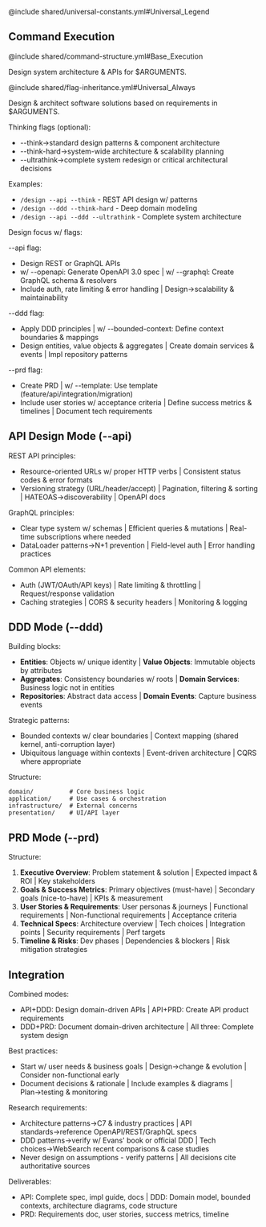 @include shared/universal-constants.yml#Universal_Legend

## Command Execution
@include shared/command-structure.yml#Base_Execution

Design system architecture & APIs for $ARGUMENTS.

@include shared/flag-inheritance.yml#Universal_Always

Design & architect software solutions based on requirements in $ARGUMENTS.

Thinking flags (optional):
- --think→standard design patterns & component architecture
- --think-hard→system-wide architecture & scalability planning
- --ultrathink→complete system redesign or critical architectural decisions

Examples:
- `/design --api --think` - REST API design w/ patterns
- `/design --ddd --think-hard` - Deep domain modeling
- `/design --api --ddd --ultrathink` - Complete system architecture

Design focus w/ flags:

--api flag:
- Design REST or GraphQL APIs
- w/ --openapi: Generate OpenAPI 3.0 spec | w/ --graphql: Create GraphQL schema & resolvers
- Include auth, rate limiting & error handling | Design→scalability & maintainability

--ddd flag:
- Apply DDD principles | w/ --bounded-context: Define context boundaries & mappings
- Design entities, value objects & aggregates | Create domain services & events | Impl repository patterns

--prd flag:
- Create PRD | w/ --template: Use template (feature/api/integration/migration)
- Include user stories w/ acceptance criteria | Define success metrics & timelines | Document tech requirements

## API Design Mode (--api)

REST API principles:
- Resource-oriented URLs w/ proper HTTP verbs | Consistent status codes & error formats
- Versioning strategy (URL/header/accept) | Pagination, filtering & sorting | HATEOAS→discoverability | OpenAPI docs

GraphQL principles:
- Clear type system w/ schemas | Efficient queries & mutations | Real-time subscriptions where needed
- DataLoader patterns→N+1 prevention | Field-level auth | Error handling practices

Common API elements:
- Auth (JWT/OAuth/API keys) | Rate limiting & throttling | Request/response validation
- Caching strategies | CORS & security headers | Monitoring & logging

## DDD Mode (--ddd)

Building blocks:
- **Entities**: Objects w/ unique identity | **Value Objects**: Immutable objects by attributes
- **Aggregates**: Consistency boundaries w/ roots | **Domain Services**: Business logic not in entities
- **Repositories**: Abstract data access | **Domain Events**: Capture business events

Strategic patterns:
- Bounded contexts w/ clear boundaries | Context mapping (shared kernel, anti-corruption layer)
- Ubiquitous language within contexts | Event-driven architecture | CQRS where appropriate

Structure:
```
domain/          # Core business logic
application/     # Use cases & orchestration  
infrastructure/  # External concerns
presentation/    # UI/API layer
```

## PRD Mode (--prd)

Structure:
1. **Executive Overview**: Problem statement & solution | Expected impact & ROI | Key stakeholders
2. **Goals & Success Metrics**: Primary objectives (must-have) | Secondary goals (nice-to-have) | KPIs & measurement
3. **User Stories & Requirements**: User personas & journeys | Functional requirements | Non-functional requirements | Acceptance criteria
4. **Technical Specs**: Architecture overview | Tech choices | Integration points | Security requirements | Perf targets  
5. **Timeline & Risks**: Dev phases | Dependencies & blockers | Risk mitigation strategies

## Integration

Combined modes:
- API+DDD: Design domain-driven APIs | API+PRD: Create API product requirements
- DDD+PRD: Document domain-driven architecture | All three: Complete system design

Best practices:
- Start w/ user needs & business goals | Design→change & evolution | Consider non-functional early
- Document decisions & rationale | Include examples & diagrams | Plan→testing & monitoring

Research requirements:
- Architecture patterns→C7 & industry practices | API standards→reference OpenAPI/REST/GraphQL specs
- DDD patterns→verify w/ Evans' book or official DDD | Tech choices→WebSearch recent comparisons & case studies
- Never design on assumptions - verify patterns | All decisions cite authoritative sources

Deliverables:
- API: Complete spec, impl guide, docs | DDD: Domain model, bounded contexts, architecture diagrams, code structure
- PRD: Requirements doc, user stories, success metrics, timeline
